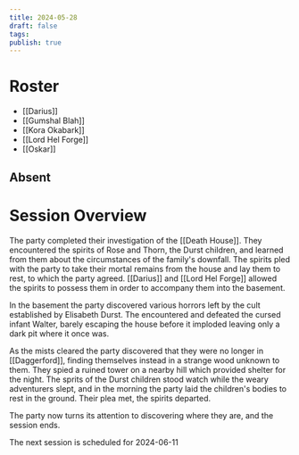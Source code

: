 ```yaml
---
title: 2024-05-28
draft: false
tags: 
publish: true
---
```


# Roster
- [[Darius]]
- [[Gumshal Blah]]
- [[Kora Okabark]]
- [[Lord Hel Forge]]
- [[Oskar]]
## Absent

# Session Overview

The party completed their investigation of the [[Death House]].  They encountered the spirits of Rose and Thorn, the Durst children, and learned from them about the circumstances of the family's downfall.  The spirits pled with the party to take their mortal remains from the house and lay them to rest, to which the party agreed.  [[Darius]] and [[Lord Hel Forge]] allowed the spirits to possess them in order to accompany them into the basement.

In the basement the party discovered various horrors left by the cult established by Elisabeth Durst.  The encountered and defeated the cursed infant Walter, barely escaping the house before it imploded leaving only a dark pit where it once was.

As the mists cleared the party discovered that they were no longer in [[Daggerford]], finding themselves instead in a strange wood unknown to them.  They spied a ruined tower on a nearby hill which provided shelter for the night.  The sprits of the Durst children stood watch while the weary adventurers slept, and in the morning the party laid the children's bodies to rest in the ground.  Their plea met, the spirits departed.

The party now turns its attention to discovering where they are, and the session ends.

The next session is scheduled for 2024-06-11